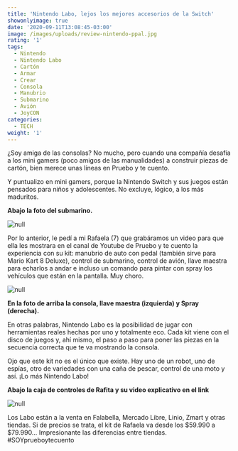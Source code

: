 ```yaml
---
title: 'Nintendo Labo, lejos los mejores accesorios de la Switch'
showonlyimage: true
date: '2020-09-11T13:08:45-03:00'
image: /images/uploads/review-nintendo-ppal.jpg
rating: '1'
tags:
  - Nintendo
  - Nintendo Labo
  - Cartón
  - Armar
  - Crear
  - Consola
  - Manubrio
  - Submarino
  - Avión
  - JoyCON
categories:
  - TECH
weight: '1'
---
```

¿Soy amiga de las consolas? No mucho, pero cuando una compañía desafía a los mini gamers (poco amigos de las manualidades) a construir piezas de cartón, bien merece unas líneas en Pruebo y te cuento.

<!--more-->

Y puntualizo en mini gamers, porque la Nintendo Switch y sus juegos están pensados para niños y adolescentes. No excluye, lógico, a los más maduritos.

**Abajo la foto del submarino.**

![null](/images/uploads/review-nintendo-sub-collage.jpg)

Por lo anterior, le pedí a mi Rafaela (7) que grabáramos un video para que ella les mostrara en el canal de Youtube de Pruebo y te cuento la experiencia con su kit: manubrio de auto con pedal (también sirve para Mario Kart 8 Deluxe), control de submarino, control de avión, llave maestra para echarlos a andar e incluso un comando para pintar con spray los vehículos que están en la pantalla. Muy choro.

![null](/images/uploads/review-nintendo-switch.jpg)

**En la foto de arriba la consola, llave maestra (izquierda) y Spray (derecha).**

En otras palabras, Nintendo Labo es la posibilidad de jugar con herramientas reales hechas por uno y totalmente eco. Cada kit viene con el disco de juegos y, ahí mismo, el paso a paso para poner las piezas en la secuencia correcta que te va mostrando la consola. 

Ojo que este kit no es el único que existe. Hay uno de un robot, uno de espías, otro de variedades con una caña de pescar, control de una moto y así. ¡Lo más Nintendo Labo! 

**Abajo la caja de controles de Rafita y su video explicativo en el link**

![null](/images/uploads/review-nintenido-caja.jpg)

Los Labo están a la venta en Falabella, Mercado Libre, Linio, Zmart y otras tiendas. Si de precios se trata, el kit de Rafaela va desde los $59.990 a $79.990… Impresionante las diferencias entre tiendas.  #SOYprueboytecuento
